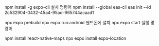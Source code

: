 npm install -g expo-cli 설치 명령어
npm install --global eas-cli
eas init --id 2c532904-0432-45a4-95ad-965744acaad1

npx expo prebuild
npx expo run:android 핸드폰에 설치
npx expo start 실행 명령어






npm install react-native-maps
npx expo install expo-location

